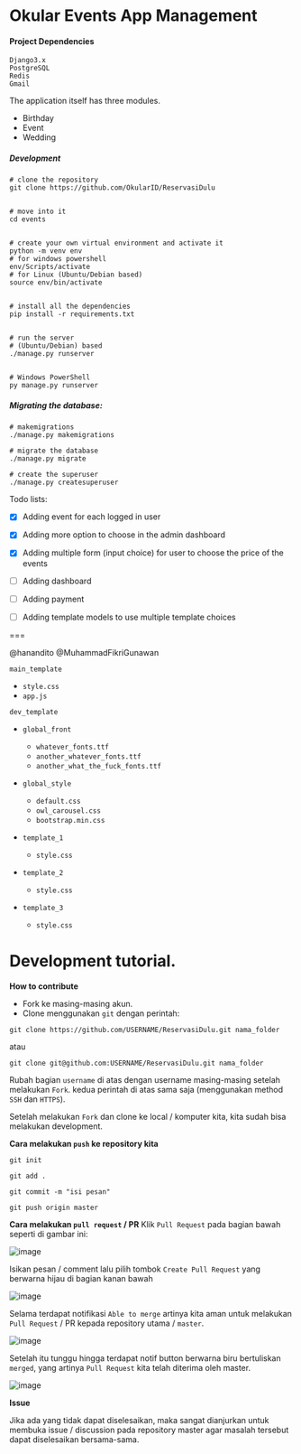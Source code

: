 # Okular Events App Management

#### Project Dependencies

```
Django3.x
PostgreSQL
Redis
Gmail
```


The application itself has three modules.
- Birthday
- Event
- Wedding


##### Development

```shell
# clone the repository
git clone https://github.com/OkularID/ReservasiDulu


# move into it
cd events


# create your own virtual environment and activate it
python -m venv env
# for windows powershell
env/Scripts/activate
# for Linux (Ubuntu/Debian based)
source env/bin/activate


# install all the dependencies
pip install -r requirements.txt


# run the server
# (Ubuntu/Debian) based
./manage.py runserver


# Windows PowerShell
py manage.py runserver
```


##### Migrating the database:

```shell
# makemigrations
./manage.py makemigrations 

# migrate the database
./manage.py migrate

# create the superuser
./manage.py createsuperuser
```

Todo lists:
- [x] Adding event for each logged in user
- [x] Adding more option to choose in the admin dashboard
- [x] Adding multiple form (input choice) for user to choose the price of the events
- [ ] Adding dashboard
- [ ] Adding payment
- [ ] Adding template models to use multiple template choices




===


@hanandito @MuhammadFikriGunawan 

`main_template`
- `style.css`
- `app.js`

`dev_template`
- `global_front`
    - `whatever_fonts.ttf`
    - `another_whatever_fonts.ttf`
    - `another_what_the_fuck_fonts.ttf`

- `global_style`
    - `default.css`
    - `owl_carousel.css`
    - `bootstrap.min.css`
    
- `template_1`
    - `style.css`

- `template_2`
    - `style.css`

- `template_3`
    - `style.css`




# Development tutorial.

**How to contribute**

- Fork ke masing-masing akun.
- Clone menggunakan `git` dengan perintah:

`git clone https://github.com/USERNAME/ReservasiDulu.git nama_folder`

atau

`git clone git@github.com:USERNAME/ReservasiDulu.git nama_folder`

Rubah bagian `username` di atas dengan username masing-masing setelah melakukan `Fork`.
kedua perintah di atas sama saja (menggunakan method `SSH` dan `HTTPS`).


Setelah melakukan `Fork` dan clone ke local / komputer kita, kita sudah bisa melakukan development. 

**Cara melakukan `push` ke repository kita**

```
git init

git add .

git commit -m "isi pesan"

git push origin master
```


**Cara melakukan `pull request` / PR**
Klik `Pull Request` pada bagian bawah seperti di gambar ini:

![image](https://user-images.githubusercontent.com/31838603/79295134-22e02b00-7f02-11ea-820d-49eed2e73aa1.png)

Isikan pesan / comment lalu pilih tombok `Create Pull Request` yang berwarna hijau di bagian kanan bawah

![image](https://user-images.githubusercontent.com/31838603/79295208-5327c980-7f02-11ea-878d-957dfa4f55d8.png)

Selama terdapat notifikasi `Able to merge` artinya kita aman untuk melakukan `Pull Request` / PR kepada repository utama / `master`.

![image](https://user-images.githubusercontent.com/31838603/79295301-879b8580-7f02-11ea-98b1-7f35d23e588a.png)

Setelah itu tunggu hingga terdapat notif button berwarna biru bertuliskan `merged`, yang artinya `Pull Request` kita telah diterima oleh master. 

![image](https://user-images.githubusercontent.com/31838603/79295396-c29db900-7f02-11ea-9a53-0782a8c1f1f8.png)


**Issue**

Jika ada yang tidak dapat diselesaikan, maka sangat dianjurkan untuk membuka issue / discussion pada repository master agar masalah tersebut dapat diselesaikan bersama-sama.

